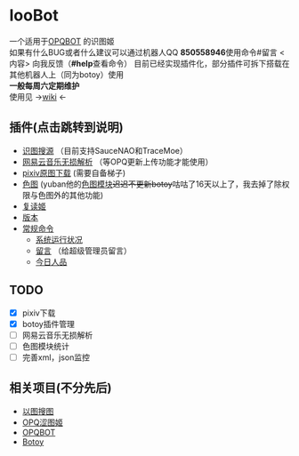 # IooBot
一个适用于[OPQBOT](https://github.com/OPQBOT/OPQ) 的识图姬  
如果有什么BUG或者什么建议可以通过机器人QQ **850558946**使用命令#留言 <内容> 向我反馈（**#help**查看命令）
目前已经实现插件化，部分插件可拆下搭载在其他机器人上（同为botoy）使用  
**一般每周六定期维护**  
使用见  →[wiki](https://github.com/kitUIN/ioobot/wiki) ←
## 插件(点击跳转到说明)  
- [识图搜源](https://github.com/kitUIN/ioobot/wiki/command#识图姬) （目前支持SauceNAO和TraceMoe）
- [网易云音乐无损解析]() （等OPQ更新上传功能才能使用）
- [pixiv原图下载](https://github.com/kitUIN/ioobot/wiki/command#pixiv模块) (需要自备梯子)
- [色图](https://github.com/kitUIN/ioobot/wiki/command#setu模块) (yuban他的[色图模块](https://github.com/yuban10703/OPQ-SetuBot)~~迟迟不更新botoy~~咕咕了16天以上了，我去掉了除权限与色图外的其他功能)
- [复读姬](https://github.com/kitUIN/ioobot/wiki/command#fudu模块)
- [版本](https://github.com/kitUIN/ioobot/wiki/command#版本号)
- [常规命令](https://github.com/kitUIN/ioobot/wiki/command#常规命令)    
    - [系统运行状况](https://github.com/kitUIN/ioobot/wiki/command#常规命令)
    - [留言](https://github.com/kitUIN/ioobot/wiki/command#常规命令) （给超级管理员留言）
    - [今日人品](https://github.com/kitUIN/ioobot/wiki/command#常规命令)

## TODO
- [x] pixiv下载
- [x] botoy插件管理
- [ ] 网易云音乐无损解析
- [ ] 色图模块统计
- [ ] 完善xml，json监控
## 相关项目(不分先后)
- [以图搜图](https://github.com/kitUIN/PicImageSearch)
- [OPQ涩图姬](https://github.com/yuban10703/OPQ-SetuBot)
- [OPQBOT](https://github.com/OPQBOT/OPQ)
- [Botoy](https://github.com/xiyaowong/botoy/)